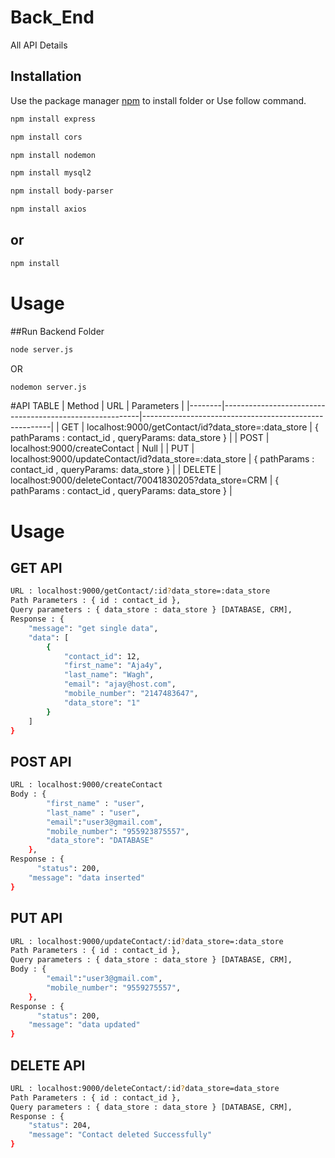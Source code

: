 # Back_End
All API Details

## Installation

Use the package manager [npm](https://www.npmjs.com/) to install folder or Use follow command.

```bash
npm install express
```
```bash
npm install cors
```
```bash
npm install nodemon
```
```bash
npm install mysql2
```
```bash
npm install body-parser
```
```bash
npm install axios
```
## or
```bash
npm install
```
# Usage
##Run Backend Folder

```bash
node server.js
```
OR 
```bash
nodemon server.js
```
#API TABLE
| Method | URL                                                     | Parameters                                            |
|--------|---------------------------------------------------------|-------------------------------------------------------|
| GET    | localhost:9000/getContact/id?data_store=:data_store     | { pathParams : contact_id , queryParams: data_store } |
| POST   | localhost:9000/createContact                            | Null                                                  |
| PUT    | localhost:9000/updateContact/id?data_store=:data_store  | { pathParams : contact_id , queryParams: data_store } |
| DELETE | localhost:9000/deleteContact/70041830205?data_store=CRM | { pathParams : contact_id , queryParams: data_store } |


# Usage

## GET API 
```bash
URL : localhost:9000/getContact/:id?data_store=:data_store
Path Parameters : { id : contact_id },
Query parameters : { data_store : data_store } [DATABASE, CRM],
Response : {
    "message": "get single data",
    "data": [
        {
            "contact_id": 12,
            "first_name": "Aja4y",
            "last_name": "Wagh",
            "email": "ajay@host.com",
            "mobile_number": "2147483647",
            "data_store": "1"
        }
    ]
}
```

## POST API
```bash
URL : localhost:9000/createContact
Body : {
        "first_name" : "user",
        "last_name" : "user",
        "email":"user3@gmail.com",
        "mobile_number": "955923875557",
        "data_store": "DATABASE"
    },
Response : {
      "status": 200,
    "message": "data inserted"
}
```

## PUT API
```bash
URL : localhost:9000/updateContact/:id?data_store=:data_store
Path Parameters : { id : contact_id },
Query parameters : { data_store : data_store } [DATABASE, CRM],
Body : {
        "email":"user3@gmail.com",
        "mobile_number": "9559275557",
    },
Response : {
      "status": 200,
    "message": "data updated"
}
```


## DELETE API
```bash
URL : localhost:9000/deleteContact/:id?data_store=data_store
Path Parameters : { id : contact_id },
Query parameters : { data_store : data_store } [DATABASE, CRM],
Response : {
    "status": 204,
    "message": "Contact deleted Successfully"
}
```

